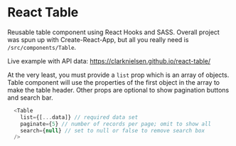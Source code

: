 # React Table

Reusable table component using React Hooks and SASS. Overall project was spun up with Create-React-App, but all you really need is `/src/components/Table`.

Live example with API data: <https://clarknielsen.github.io/react-table/>

At the very least, you must provide a `list` prop which is an array of objects. Table component will use the properties of the first object in the array to make the table header. Other props are optional to show pagination buttons and search bar.

```js
  <Table
    list={[...data]} // required data set
    paginate={5} // number of records per page; omit to show all
    search={null} // set to null or false to remove search box
  />
```